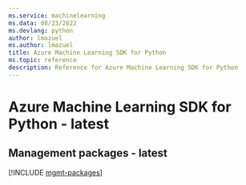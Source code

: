 ```yaml
---
ms.service: machinelearning
ms.data: 08/23/2022
ms.devlang: python
author: lmazuel
ms.author: lmazuel
title: Azure Machine Learning SDK for Python
ms.topic: reference
description: Reference for Azure Machine Learning SDK for Python
---
```

# Azure Machine Learning SDK for Python - latest

## Management packages - latest
[!INCLUDE [mgmt-packages](machine-learning-mgmt-index.md)]
